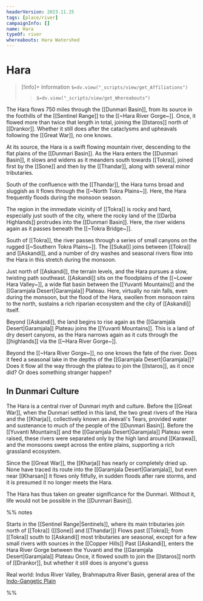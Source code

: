 ```yaml
---
headerVersion: 2023.11.25
tags: [place/river]
campaignInfo: []
name: Hara
typeOf: river
whereabouts: Hara Watershed
---
```

# Hara
>[!info]+ Information
> `$=dv.view("_scripts/view/get_Affiliations")`
>> `$=dv.view("_scripts/view/get_Whereabouts")`

The Hara flows 750 miles through the [[Dunmari Basin]], from its source in the foothills of the [[Sentinel Range]] to the [[~Hara River Gorge~]]. Once, it flowed more than twice that length in total, joining the [[Istaros]] north of [[Drankor]]. Whether it still does after the cataclysms and upheavals following the [[Great War]], no one knows.

At its source, the Hara is a swift flowing mountain river, descending to the  flat plains of the [[Dunmari Basin]]. As the Hara enters the [[Dunmari Basin]], it slows and widens as it meanders south towards [[Tokra]], joined first by the [[Sone]] and then by the [[Thandar]], along with several minor tributaries. 

South of the confluence with the [[Thandar]], the Hara turns broad and sluggish as it flows through the [[~North Tokra Plains~]]. Here, the Hara frequently floods during the monsoon season. 

The region in the immediate vicinity of [[Tokra]] is rocky and hard, especially just south of the city, where the rocky land of the [[Darba Highlands]] protrudes into the [[Dunmari Basin]]. Here, the river widens again as it passes beneath the [[~Tokra Bridge~]]. 

South of [[Tokra]], the river passes through a series of small canyons on the rugged [[~Southern Tokra Plains~]]. The [[Sukal]] joins between [[Tokra]] and [[Askandi]], and a number of dry washes and seasonal rivers flow into the Hara in this stretch during the monsoon. 

Just north of [[Askandi]], the terrain levels, and the Hara pursues a slow, twisting path southeast. [[Askandi]] sits on the floodplains of the [[~Lower Hara Valley~]], a wide flat basin between the [[Yuvanti Mountains]] and the [[Garamjala Desert|Garamjala]] Plateau. Here, virtually no rain falls, even during the monsoon, but the flood of the Hara, swollen from monsoon rains to the north, sustains a rich riparian ecosystem and the city of [[Askandi]] itself. 

Beyond [[Askandi]], the land begins to rise again as the [[Garamjala Desert|Garamjala]] Plateau joins the [[Yuvanti Mountains]]. This is a land of dry desert canyons, as the Hara narrows again as it cuts through the [[highlands]] via the [[~Hara River Gorge~]]. 

Beyond the [[~Hara River Gorge~]], no one knows the fate of the river. Does it feed a seasonal lake in the depths of the [[Garamjala Desert|Garamjala]]? Does it flow all the way through the plateau to join the [[Istaros]], as it once did? Or does something stranger happen?
## In Dunmari Culture

The Hara is a central river of Dunmari myth and culture. Before the [[Great War]], when the Dunmari settled in this land, the two great rivers of the Hara and the [[Kharja]], collectively known as Jeevali's Tears, provided water and sustenance to much of the people of the [[Dunmari Basin]]. Before the [[Yuvanti Mountains]] and the [[Garamjala Desert|Garamjala]] Plateau were raised, these rivers were separated only by the high land around [[Karawa]], and the monsoons swept across the entire plains, supporting a rich grassland ecosystem.

Since the [[Great War]], the [[Kharja]] has nearly or completely dried up. None have traced its route into the [[Garamjala Desert|Garamjala]], but even near [[Kharsan]] it flows only fitfully, in sudden floods after rare storms, and it is presumed it no longer meets the Hara. 

The Hara has thus taken on greater significance for the Dunmari. Without it, life would not be possible in the [[Dunmari Basin]]. 

%% notes

Starts in the [[Sentinel Range|Sentinels]], where its main tributaries join north of [[Tokra]] ([[Sone]] and [[Thandar]])
Flows past [[Tokra]]; from [[Tokra]] south to [[Askandi]] most tributaries are seasonal, except for a few small rivers with sources in the [[Copper Hills]]
Past [[Askandi]], enters the Hara River Gorge between the Yuvanti and the [[Garamjala Desert|Garamjala]] Plateau
Once, it flowed south to join the [[Istaros]] north of [[Drankor]], but whether it still does is anyone's guess

Real world: Indus River Valley, Brahmaputra River Basin, general area of the [Indo-Gangetic Plain](https://en.wikipedia.org/wiki/Indo-Gangetic_Plain)

%%